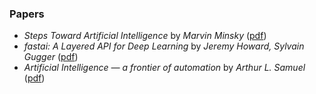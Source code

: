 
### Papers

- *Steps Toward Artificial Intelligence* by *Marvin Minsky* ([pdf](https://courses.csail.mit.edu/6.803/pdf/steps.pdf))
- *fastai: A Layered API for Deep Learning* by *Jeremy Howard, Sylvain Gugger* ([pdf](https://arxiv.org/pdf/2002.04688.pdf))
- *Artificial Intelligence — a frontier of automation* by *Arthur L. Samuel* ([pdf](https://sci-hub.se/10.1524/itit.1962.4.16.173))